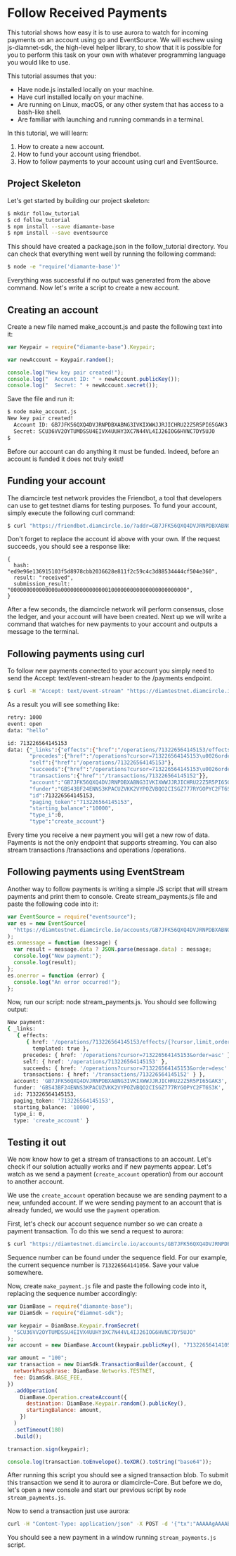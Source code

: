 # Follow Received Payments

This tutorial shows how easy it is to use aurora to watch for incoming payments on an account using go and EventSource. We will eschew using js-diamnet-sdk, the high-level helper library, to show that it is possible for you to perform this task on your own with whatever programming language you would like to use.

This tutorial assumes that you:

- Have node.js installed locally on your machine.
- Have curl installed locally on your machine.
- Are running on Linux, macOS, or any other system that has access to a bash-like shell.
- Are familiar with launching and running commands in a terminal.

In this tutorial, we will learn:

1. How to create a new account.
2. How to fund your account using friendbot.
3. How to follow payments to your account using curl and EventSource.

## Project Skeleton

Let's get started by building our project skeleton:

```bash
$ mkdir follow_tutorial
$ cd follow_tutorial
$ npm install --save diamante-base
$ npm install --save eventsource
```

This should have created a package.json in the follow_tutorial directory. You can check that everything went well by running the following command:

```bash
$ node -e "require('diamante-base')"
```

Everything was successful if no output was generated from the above command. Now let's write a script to create a new account.

## Creating an account

Create a new file named make_account.js and paste the following text into it:

```js
var Keypair = require("diamante-base").Keypair;

var newAccount = Keypair.random();

console.log("New key pair created!");
console.log("  Account ID: " + newAccount.publicKey());
console.log("  Secret: " + newAccount.secret());
```

Save the file and run it:

```bash
$ node make_account.js
New key pair created!
  Account ID: GB7JFK56QXQ4DVJRNPDBXABNG3IVKIXWWJJRJICHRU22Z5R5PI65GAK3
  Secret: SCU36VV2OYTUMDSSU4EIVX4UUHY3XC7N44VL4IJ26IOG6HVNC7DY5UJO
$
```

Before our account can do anything it must be funded. Indeed, before an account is funded it does not truly exist!

## Funding your account

The diamcircle test network provides the Friendbot, a tool that developers can use to get testnet diams for testing purposes. To fund your account, simply execute the following curl command:

```bash
$ curl "https://friendbot.diamcircle.io/?addr=GB7JFK56QXQ4DVJRNPDBXABNG3IVKIXWWJJRJICHRU22Z5R5PI65GAK3"
```

Don't forget to replace the account id above with your own. If the request succeeds, you should see a response like:

```json5
{
  hash: "ed9e96e136915103f5d8978cbb2036628e811f2c59c4c3d88534444cf504e360",
  result: "received",
  submission_result: "000000000000000a0000000000000001000000000000000000000000",
}
```

After a few seconds, the diamcircle network will perform consensus, close the ledger, and your account will have been created. Next up we will write a command that watches for new payments to your account and outputs a message to the terminal.

## Following payments using curl

To follow new payments connected to your account you simply need to send the Accept: text/event-stream header to the /payments endpoint.

```bash
$ curl -H "Accept: text/event-stream" "https://diamtestnet.diamcircle.io/accounts/GB7JFK56QXQ4DVJRNPDBXABNG3IVKIXWWJJRJICHRU22Z5R5PI65GAK3/payments"
```

As a result you will see something like:

```bash
retry: 1000
event: open
data: "hello"

id: 713226564145153
data: {"_links":{"effects":{"href":"/operations/713226564145153/effects/{?cursor,limit,order}","templated":true},
       "precedes":{"href":"/operations?cursor=713226564145153\u0026order=asc"},
       "self":{"href":"/operations/713226564145153"},
       "succeeds":{"href":"/operations?cursor=713226564145153\u0026order=desc"},
       "transactions":{"href":"/transactions/713226564145152"}},
       "account":"GB7JFK56QXQ4DVJRNPDBXABNG3IVKIXWWJJRJICHRU22Z5R5PI65GAK3",
       "funder":"GBS43BF24ENNS3KPACUZVKK2VYPOZVBQO2CISGZ777RYGOPYC2FT6S3K",
       "id":713226564145153,
       "paging_token":"713226564145153",
       "starting_balance":"10000",
       "type_i":0,
       "type":"create_account"}
```

Every time you receive a new payment you will get a new row of data. Payments is not the only endpoint that supports streaming. You can also stream transactions /transactions and operations /operations.

## Following payments using EventStream

Another way to follow payments is writing a simple JS script that will stream payments and print them to console. Create stream_payments.js file and paste the following code into it:

```js
var EventSource = require("eventsource");
var es = new EventSource(
  "https://diamtestnet.diamcircle.io/accounts/GB7JFK56QXQ4DVJRNPDBXABNG3IVKIXWWJJRJICHRU22Z5R5PI65GAK3/payments"
);
es.onmessage = function (message) {
  var result = message.data ? JSON.parse(message.data) : message;
  console.log("New payment:");
  console.log(result);
};
es.onerror = function (error) {
  console.log("An error occurred!");
};
```

Now, run our script: node stream_payments.js. You should see following output:

```bash
New payment:
{ _links:
   { effects:
      { href: '/operations/713226564145153/effects/{?cursor,limit,order}',
        templated: true },
     precedes: { href: '/operations?cursor=713226564145153&order=asc' },
     self: { href: '/operations/713226564145153' },
     succeeds: { href: '/operations?cursor=713226564145153&order=desc' },
     transactions: { href: '/transactions/713226564145152' } },
  account: 'GB7JFK56QXQ4DVJRNPDBXABNG3IVKIXWWJJRJICHRU22Z5R5PI65GAK3',
  funder: 'GBS43BF24ENNS3KPACUZVKK2VYPOZVBQO2CISGZ777RYGOPYC2FT6S3K',
  id: 713226564145153,
  paging_token: '713226564145153',
  starting_balance: '10000',
  type_i: 0,
  type: 'create_account' }
```

## Testing it out

We now know how to get a stream of transactions to an account. Let's check if our solution actually works and if new payments appear. Let's watch as we send a payment (`create_account` operation) from our account to another account.

We use the `create_account` operation because we are sending payment to a new, unfunded account. If we were sending payment to an account that is already funded, we would use the `payment` operation.

First, let's check our account sequence number so we can create a payment transaction. To do this we send a request to aurora:

```bash
$ curl "https://diamtestnet.diamcircle.io/accounts/GB7JFK56QXQ4DVJRNPDBXABNG3IVKIXWWJJRJICHRU22Z5R5PI65GAK3"
```

Sequence number can be found under the sequence field. For our example, the current sequence number is `713226564141056`. Save your value somewhere.

Now, create `make_payment.js` file and paste the following code into it, replacing the sequence number accordingly:

```js
var DiamBase = require("diamante-base");
var DiamSdk = require("diamnet-sdk");

var keypair = DiamBase.Keypair.fromSecret(
  "SCU36VV2OYTUMDSSU4EIVX4UUHY3XC7N44VL4IJ26IOG6HVNC7DY5UJO"
);
var account = new DiamBase.Account(keypair.publicKey(), "713226564141056");

var amount = "100";
var transaction = new DiamSdk.TransactionBuilder(account, {
  networkPassphrase: DiamBase.Networks.TESTNET,
  fee: DiamSdk.BASE_FEE,
})
  .addOperation(
    DiamBase.Operation.createAccount({
      destination: DiamBase.Keypair.random().publicKey(),
      startingBalance: amount,
    })
  )
  .setTimeout(180)
  .build();

transaction.sign(keypair);

console.log(transaction.toEnvelope().toXDR().toString("base64"));
```

After running this script you should see a signed transaction blob. To submit this transaction we send it to aurora or diamcircle-Core. But before we do, let's open a new console and start our previous script by `node stream_payments.js`.

Now to send a transaction just use aurora:

```bash
curl -H "Content-Type: application/json" -X POST -d '{"tx":"AAAAAgAAAAB+kqu+heHB1TFrxhuALTbRVSL2slMUoEeNNaz2PXo90wAAAGQAAoitAAAAAQAAAAEAAAAAAAAAAAAAAABgJHaDAAAAAAAAAAEAAAAAAAAAAAAAAAByS4gefO1iu/ZfYlr+PMA2AZsHJmSK/4NActJ1Oa1BIgAAAAA7msoAAAAAAAAAAAE9ej3TAAAAQPo1YHJMpdWKatEQxj7DqP1rrR6pA+OjK9q3WcU/sBwvKk6GhpdwA3gkUDrkREU0cFQSNKwugNFkGkR0zFmROgw="}' "https://diamtestnet.diamcircle.io/transactions"
```

You should see a new payment in a window running `stream_payments.js` script.
